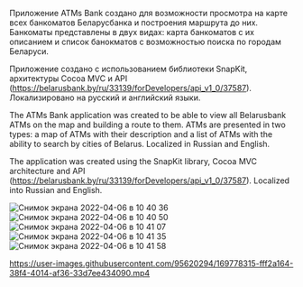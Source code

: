 Приложение ATMs Bank создано для возможности просмотра на карте всех банкоматов Беларусбанка и построения маршрута до них. Банкоматы представлены в двух видах: карта банкоматов с их описанием и список банокматов с возможностью поиска по городам Беларуси. 

Приложение создано с использованием библиотеки SnapKit, архитектуры Cocoa MVC и API (https://belarusbank.by/ru/33139/forDevelopers/api_v1_0/37587). Локализировано на русский и английский языки.

The ATMs Bank application was created to be able to view all Belarusbank ATMs on the map and building a route to them. ATMs are presented in two types: a map of ATMs with their description and a list of ATMs with the ability to search by cities of Belarus. Localized in Russian and English.

The application was created using the SnapKit library, Cocoa MVC architecture and API (https://belarusbank.by/ru/33139/forDevelopers/api_v1_0/37587). Localized into Russian and English.

![Снимок экрана 2022-04-06 в 10 40 36](https://user-images.githubusercontent.com/95620294/161922028-d1ba6fdc-5721-4c8a-aa7d-9a181c0a237a.png)
![Снимок экрана 2022-04-06 в 10 40 50](https://user-images.githubusercontent.com/95620294/161922044-404d44fe-e195-494f-8dbf-c1a57606308a.png)
![Снимок экрана 2022-04-06 в 10 41 07](https://user-images.githubusercontent.com/95620294/161922058-6747def8-3746-4174-9136-2621317257fb.png)
![Снимок экрана 2022-04-06 в 10 41 35](https://user-images.githubusercontent.com/95620294/161922067-fc841638-3d2f-4742-a56d-1fa2eaae4add.png)
![Снимок экрана 2022-04-06 в 10 41 58](https://user-images.githubusercontent.com/95620294/161922082-aa6504cf-adef-494b-a773-7ba193326116.png)


https://user-images.githubusercontent.com/95620294/169778315-fff2a164-38f4-4014-af36-33d7ee434090.mp4

